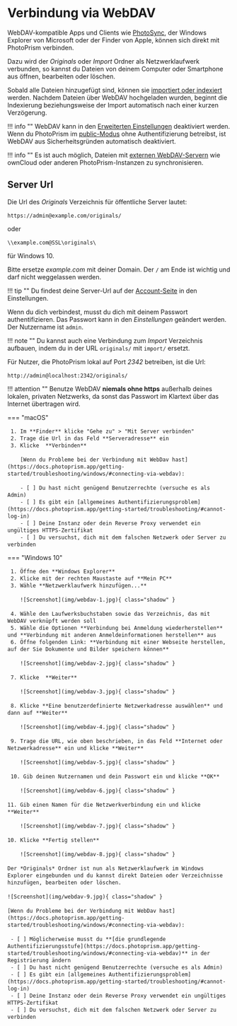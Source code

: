 # Verbindung via WebDAV #

WebDAV-kompatible Apps und Clients wie [PhotoSync](./sync-phone.md), der Windows Explorer von Microsoft oder der Finder von Apple, können sich direkt mit PhotoPrism verbinden.

Dazu wird der *Originals* oder *Import* Ordner als Netzwerklaufwerk verbunden, so kannst du Dateien von deinem Computer oder Smartphone aus öffnen, bearbeiten oder löschen.

Sobald alle Dateien hinzugefügt sind, können sie [importiert oder indexiert](../library/import-vs-index.md) werden.
Nachdem Dateien über WebDAV hochgeladen wurden, beginnt die Indexierung beziehungsweise der Import automatisch nach einer kurzen Verzögerung.

!!! info ""
	WebDAV kann in den [Erweiterten Einstellungen](../settings/advanced.md) deaktiviert werden.
	Wenn du PhotoPrism im [public-Modus](https://docs.photoprism.app/getting-started/config-options/) ohne Authentifizierung betreibst, ist WebDAV aus Sicherheitsgründen automatisch deaktiviert.

!!! info ""
	Es ist auch möglich, Dateien mit [externen WebDAV-Servern](../settings/sync.md) wie ownCloud oder anderen PhotoPrism-Instanzen zu synchronisieren.

## Server Url ##
Die Url des *Originals* Verzeichnis für öffentliche Server lautet:

```
https://admin@example.com/originals/
```

oder

```
\\example.com@SSL\originals\
```

für Windows 10.

Bitte ersetze *example.com* mit deiner Domain.
Der `/` am Ende ist wichtig und darf nicht weggelassen werden.

!!! tip ""
	Du findest deine Server-Url auf der [Account-Seite](../settings/account.md) in den Einstellungen.

Wenn du dich verbindest, musst du dich mit deinem Passwort authentifizieren.
Das Passwort kann in den *Einstellungen* geändert werden. Der Nutzername ist `admin`.

!!! note ""
	Du kannst auch eine Verbindung zum *Import* Verzeichnis aufbauen, indem du in der URL `originals/` mit `import/` ersetzt.


Für Nutzer, die PhotoPrism lokal auf Port *2342* betreiben, ist die Url:

```
http://admin@localhost:2342/originals/
```

!!! attention ""
	Benutze WebDAV **niemals ohne https** außerhalb deines lokalen, privaten
	Netzwerks, da sonst das Passwort im Klartext über das Internet übertragen wird.

=== "macOS"

     1. Im **Finder** klicke "Gehe zu" > "Mit Server verbinden"
     2. Trage die Url in das Feld **Serveradresse** ein
     3. Klicke  **Verbinden**

		[Wenn du Probleme bei der Verbindung mit WebDav hast](https://docs.photoprism.app/getting-started/troubleshooting/windows/#connecting-via-webdav):

     	- [ ] Du hast nicht genügend Benutzerrechte (versuche es als Admin)
     	- [ ] Es gibt ein [allgemeines Authentifizierungsproblem](https://docs.photoprism.app/getting-started/troubleshooting/#cannot-log-in)
     	- [ ] Deine Instanz oder dein Reverse Proxy verwendet ein ungültiges HTTPS-Zertifikat
     	- [ ] Du versuchst, dich mit dem falschen Netzwerk oder Server zu verbinden

=== "Windows 10"

     1. Öffne den **Windows Explorer**
     2. Klicke mit der rechten Maustaste auf **Mein PC**
     3. Wähle **Netzwerklaufwerk hinzufügen...**

		![Screenshot](img/webdav-1.jpg){ class="shadow" }

     4. Wähle den Laufwerksbuchstaben sowie das Verzeichnis, das mit WebDAV verknüpft werden soll
     5. Wähle die Optionen **Verbindung bei Anmeldung wiederherstellen** und **Verbindung mit anderen Anmeldeinformationen herstellen** aus
     6. Öffne folgenden Link: **Verbindung mit einer Webseite herstellen, auf der Sie Dokumente und Bilder speichern können**
    
		![Screenshot](img/webdav-2.jpg){ class="shadow" } 
		
	 7. Klicke  **Weiter**

		![Screenshot](img/webdav-3.jpg){ class="shadow" }

     8. Klicke **Eine benutzerdefinierte Netzwerkadresse auswählen** und dann auf **Weiter**
     
		![Screenshot](img/webdav-4.jpg){ class="shadow" }	
	
	 9. Trage die URL, wie oben beschrieben, in das Feld **Internet oder Netzwerkadresse** ein und klicke **Weiter**

		![Screenshot](img/webdav-5.jpg){ class="shadow" }

     10. Gib deinen Nutzernamen und dein Passwort ein und klicke **OK**
		
		![Screenshot](img/webdav-6.jpg){ class="shadow" }

	11. Gib einen Namen für die Netzwerkverbindung ein und klicke **Weiter**

		![Screenshot](img/webdav-7.jpg){ class="shadow" }

	10. Klicke **Fertig stellen**

		![Screenshot](img/webdav-8.jpg){ class="shadow" }

	Der *Originals* Ordner ist nun als Netzwerklaufwerk im Windows Explorer eingebunden und du kannst direkt Dateien oder Verzeichnisse hinzufügen, bearbeiten oder löschen.
	
	![Screenshot](img/webdav-9.jpg){ class="shadow" }

  	[Wenn du Probleme bei der Verbindung mit WebDav hast](https://docs.photoprism.app/getting-started/troubleshooting/windows/#connecting-via-webdav):

     - [ ] Möglicherweise musst du **[die grundlegende Authentifizierungsstufe](https://docs.photoprism.app/getting-started/troubleshooting/windows/#connecting-via-webdav)** in der Registrierung ändern
     - [ ] Du hast nicht genügend Benutzerrechte (versuche es als Admin)
     - [ ] Es gibt ein [allgemeines Authentifizierungsproblem](https://docs.photoprism.app/getting-started/troubleshooting/#cannot-log-in)
     - [ ] Deine Instanz oder dein Reverse Proxy verwendet ein ungültiges HTTPS-Zertifikat
     - [ ] Du versuchst, dich mit dem falschen Netzwerk oder Server zu verbinden